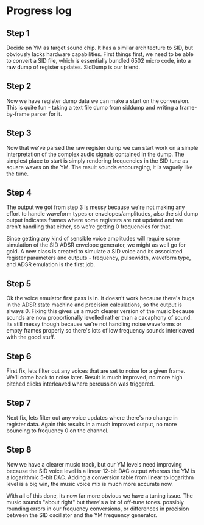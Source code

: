 # Progress log

## Step 1
Decide on YM as target sound chip. It has a similar architecture to SID, but obviously lacks hardware capabilities.
First things first, we need to be able to convert a SID file, which is essentially bundled 6502 micro code, into a raw dump of register updates.
SidDump is our friend.

## Step 2
Now we have register dump data we can make a start on the conversion. This is quite fun - taking a text file dump from siddump and writing a frame-by-frame parser for it.

## Step 3
Now that we've parsed the raw register dump we can start work on a simple interpretation of the complex audio signals contained in the dump.
The simplest place to start is simply rendering frequencies in the SID tune as square waves on the YM.
The result sounds encouraging, it is vaguely like the tune.

## Step 4
The output we got from step 3 is messy because we're not making any effort to handle waveform types or envelopes/amplitudes, also the sid dump output indicates frames where some registers are not updated and we aren't handling that either, so we're getting 0 frequencies for that.

Since getting any kind of sensible voice amplitudes will require some simulation of the SID ADSR envelope generator, we might as well go for gold. A new class is created to simulate a SID voice and its associated register parameters and outputs - frequency, pulsewidth, waveform type, and ADSR emulation is the first job.

## Step 5
Ok the voice emulator first pass is in. It doesn't work because there's bugs in the ADSR state machine and precision calculations, so the output is always 0. Fixing this gives us a much clearer version of the music because sounds are now proportionally levelled rather than a cacaphony of sound. Its still messy though because we're not handling noise waveforms or empty frames properly so there's lots of low frequency sounds interleaved with the good stuff.

## Step 6
First fix, lets filter out any voices that are set to noise for a given frame. We'll come back to noise later. Result is much improved, no more high pitched clicks interleaved where percussion was triggered.

## Step 7
Next fix, lets filter out any voice updates where there's no change in register data. Again this results in a much improved output, no more bouncing to frequency 0 on the channel.

## Step 8
Now we have a clearer music track, but our YM levels need improving because the SID voice level is a linear 12-bit DAC output whereas the YM is a logarithmic 5-bit DAC. Adding a conversion table from linear to logarithm level is a big win, the music voice mix is much more accurate now.

With all of this done, its now far more obvious we have a tuning issue. The music sounds "about right" but there's a lot of off-tune tones. possibly rounding errors in our frequency conversions, or differences in precision between the SID oscillator and the YM frequency generator.
